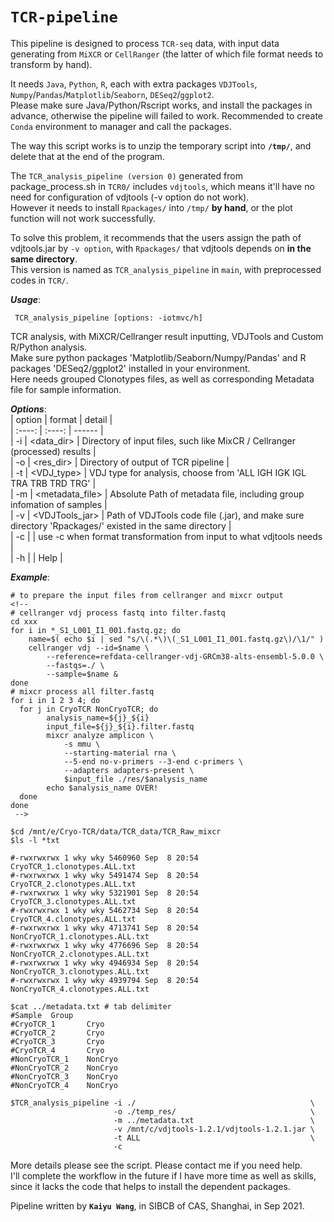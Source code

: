 # `TCR-pipeline`
This pipeline is designed to process `TCR-seq` data, with input data generating from `MiXCR` or `CellRanger` (the latter of which file format needs to transform by hand).
  
It needs `Java`, `Python`, `R`, each with extra packages `VDJTools`, `Numpy`/`Pandas`/`Matplotlib`/`Seaborn`, `DESeq2`/`ggplot2`.   
Please make sure Java/Python/Rscript works, and install the packages in advance, otherwise the pipeline will failed to work. Recommended to create `Conda` environment to manager and call the packages.
  
The way this script works is to unzip the temporary script into __`/tmp/`__, and delete that at the end of the program.  
  
The `TCR_analysis_pipeline (version 0)` generated from package_process.sh in `TCR0/` includes `vdjtools`, which means it'll have no need for configuration of vdjtools (-v option do not work).  
However it needs to install `Rpackages/` into `/tmp/` __by hand__, or the plot function will not work successfully.  
  
To solve this problem, it recommends that the users assign the path of vdjtools.jar by `-v option`, with `Rpackages/` that vdjtools depends on __in the same directory__.   
This version is named as `TCR_analysis_pipeline` in `main`, with preprocessed codes in `TCR/`.   
  
  
___Usage___:  
```Shell
 TCR_analysis_pipeline [options: -iotmvc/h]  
```
 
 TCR analysis, with MiXCR/Cellranger result inputting, VDJTools and Custom R/Python analysis.  
 Make sure python packages 'Matplotlib/Seaborn/Numpy/Pandas' and R packages 'DESeq2/ggplot2' installed in your environment.  
 Here needs grouped Clonotypes files, as well as corresponding Metadata file for sample information.  
  
___Options___:  
| option | format | detail |  
| :----: | :----: | ------ |  
| -i | <data_dir> | Directory of input files, such like MixCR / Cellranger (processed) results |  
| -o | <res_dir> | Directory of output of TCR pipeline |  
| -t | <VDJ_type> | VDJ type for analysis, choose from 'ALL IGH IGK IGL TRA TRB TRD TRG' |  
| -m | <metadata_file> | Absolute Path of metadata file, including group infomation of samples |  
| -v | <VDJTools_jar> | Path of VDJTools code file (.jar), and make sure directory 'Rpackages/' existed in the same directory |  
| -c |  | use -c when format transformation from input to what vdjtools needs |  
| -h |  | Help |  
  
___Example___:  
```Shell
# to prepare the input files from cellranger and mixcr output
<!-- 
# cellranger vdj process fastq into filter.fastq
cd xxx
for i in *_S1_L001_I1_001.fastq.gz; do
	name=$( echo $i | sed "s/\(.*\)\(_S1_L001_I1_001.fastq.gz\)/\1/" )
	cellranger vdj --id=$name \
		--reference=refdata-cellranger-vdj-GRCm38-alts-ensembl-5.0.0 \
		--fastqs=./ \
		--sample=$name &
done
# mixcr process all filter.fastq
for i in 1 2 3 4; do
  for j in CryoTCR NonCryoTCR; do
        analysis_name=${j}_${i}
        input_file=${j}_${i}.filter.fastq
        mixcr analyze amplicon \
            -s mmu \
            --starting-material rna \
            --5-end no-v-primers --3-end c-primers \
            --adapters adapters-present \
            $input_file ./res/$analysis_name
        echo $analysis_name OVER!
  done
done
 -->
 
$cd /mnt/e/Cryo-TCR/data/TCR_data/TCR_Raw_mixcr  
$ls -l *txt  
   
#-rwxrwxrwx 1 wky wky 5460960 Sep  8 20:54 CryoTCR_1.clonotypes.ALL.txt  
#-rwxrwxrwx 1 wky wky 5491474 Sep  8 20:54 CryoTCR_2.clonotypes.ALL.txt  
#-rwxrwxrwx 1 wky wky 5321901 Sep  8 20:54 CryoTCR_3.clonotypes.ALL.txt  
#-rwxrwxrwx 1 wky wky 5462734 Sep  8 20:54 CryoTCR_4.clonotypes.ALL.txt  
#-rwxrwxrwx 1 wky wky 4713741 Sep  8 20:54 NonCryoTCR_1.clonotypes.ALL.txt  
#-rwxrwxrwx 1 wky wky 4776696 Sep  8 20:54 NonCryoTCR_2.clonotypes.ALL.txt  
#-rwxrwxrwx 1 wky wky 4946934 Sep  8 20:54 NonCryoTCR_3.clonotypes.ALL.txt  
#-rwxrwxrwx 1 wky wky 4939794 Sep  8 20:54 NonCryoTCR_4.clonotypes.ALL.txt  
  
$cat ../metadata.txt # tab delimiter  
#Sample  Group  
#CryoTCR_1       Cryo  
#CryoTCR_2       Cryo  
#CryoTCR_3       Cryo  
#CryoTCR_4       Cryo  
#NonCryoTCR_1    NonCryo  
#NonCryoTCR_2    NonCryo  
#NonCryoTCR_3    NonCryo  
#NonCryoTCR_4    NonCryo  
  
$TCR_analysis_pipeline -i ./                                       \
                       -o ./temp_res/                              \
                       -m ../metadata.txt                          \
                       -v /mnt/c/vdjtools-1.2.1/vdjtools-1.2.1.jar \
                       -t ALL                                      \
                       -c  
```
  
More details please see the script. Please contact me if you need help.   
I'll complete the workflow in the future if I have more time as well as skills, since it lacks the code that helps to install the dependent packages.
  
Pipeline written by __`Kaiyu Wang`__, in SIBCB of CAS, Shanghai, in Sep 2021.  
